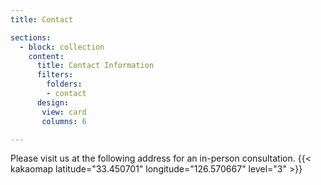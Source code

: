 ```yaml
---
title: Contact

sections:
  - block: collection
    content:
      title: Contact Information
      filters:
        folders:
        - contact
      design: 
       view: card
       columns: 6

---
```



Please visit us at the following address for an in-person consultation.
{{< kakaomap latitude="33.450701" longitude="126.570667" level="3" >}}